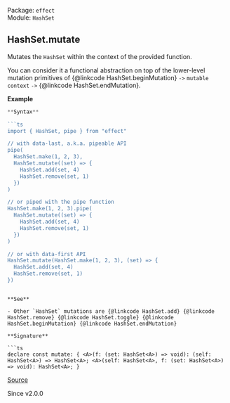 Package: `effect`<br />
Module: `HashSet`<br />

## HashSet.mutate

Mutates the `HashSet` within the context of the provided function.

You can consider it a functional abstraction on top of the lower-level
mutation primitives of {@linkcode HashSet.beginMutation} `->` `mutable
context` `->` {@linkcode HashSet.endMutation}.

**Example**

```ts
**Syntax**

```ts
import { HashSet, pipe } from "effect"

// with data-last, a.k.a. pipeable API
pipe(
  HashSet.make(1, 2, 3),
  HashSet.mutate((set) => {
    HashSet.add(set, 4)
    HashSet.remove(set, 1)
  })
)

// or piped with the pipe function
HashSet.make(1, 2, 3).pipe(
  HashSet.mutate((set) => {
    HashSet.add(set, 4)
    HashSet.remove(set, 1)
  })
)

// or with data-first API
HashSet.mutate(HashSet.make(1, 2, 3), (set) => {
  HashSet.add(set, 4)
  HashSet.remove(set, 1)
})
```
```

**See**

- Other `HashSet` mutations are {@linkcode HashSet.add} {@linkcode HashSet.remove} {@linkcode HashSet.toggle} {@linkcode HashSet.beginMutation} {@linkcode HashSet.endMutation}

**Signature**

```ts
declare const mutate: { <A>(f: (set: HashSet<A>) => void): (self: HashSet<A>) => HashSet<A>; <A>(self: HashSet<A>, f: (set: HashSet<A>) => void): HashSet<A>; }
```

[Source](https://github.com/Effect-TS/effect/tree/main/packages/effect/src/HashSet.ts#L1144)

Since v2.0.0